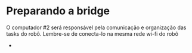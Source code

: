 # Preparando a bridge

O computador #2 será responsável pela comunicação e organização das tasks do robô. Lembre-se de conecta-lo na mesma rede wi-fi do robô

- 